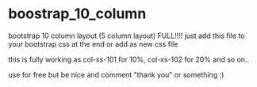 # boostrap_10_column
bootstrap 10 column layout (5 column layout) FULL!!!!
just add this file to your bootstrap css at the end or add as new css file

this is fully working as col-xs-101 for 10%, col-xs-102 for 20% and so on..


use for free but be nice and comment "thank you" or something :)

